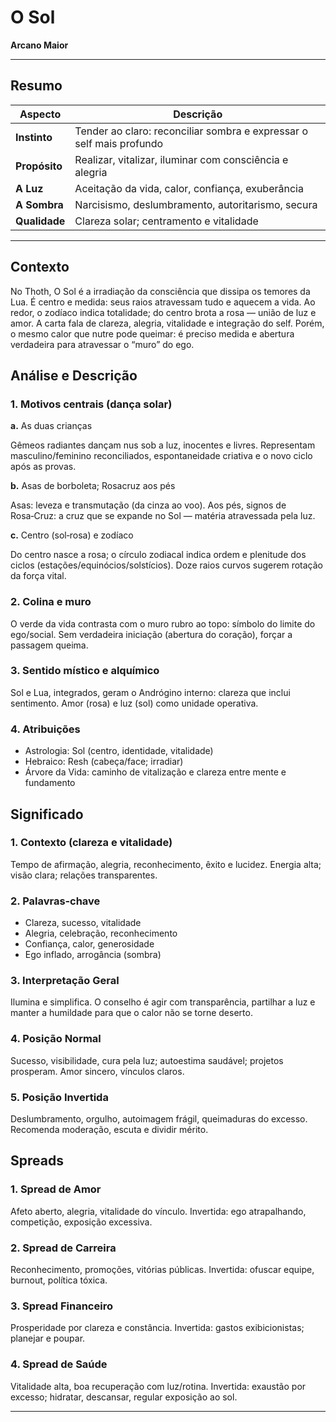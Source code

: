 # O Sol

**Arcano Maior**

---

## Resumo

| Aspecto | Descrição |
|---------|-----------|
| **Instinto** | Tender ao claro: reconciliar sombra e expressar o self mais profundo |
| **Propósito** | Realizar, vitalizar, iluminar com consciência e alegria |
| **A Luz** | Aceitação da vida, calor, confiança, exuberância |
| **A Sombra** | Narcisismo, deslumbramento, autoritarismo, secura |
| **Qualidade** | Clareza solar; centramento e vitalidade |

---

## Contexto

No Thoth, O Sol é a irradiação da consciência que dissipa os temores da Lua. É centro e medida: seus raios atravessam tudo e aquecem a vida. Ao redor, o zodíaco indica totalidade; do centro brota a rosa — união de luz e amor. A carta fala de clareza, alegria, vitalidade e integração do self. Porém, o mesmo calor que nutre pode queimar: é preciso medida e abertura verdadeira para atravessar o “muro” do ego.

## Análise e Descrição

### 1. Motivos centrais (dança solar)

**a.** As duas crianças

Gêmeos radiantes dançam nus sob a luz, inocentes e livres. Representam masculino/feminino reconciliados, espontaneidade criativa e o novo ciclo após as provas.

**b.** Asas de borboleta; Rosacruz aos pés

Asas: leveza e transmutação (da cinza ao voo). Aos pés, signos de Rosa‑Cruz: a cruz que se expande no Sol — matéria atravessada pela luz.

**c.** Centro (sol‑rosa) e zodíaco

Do centro nasce a rosa; o círculo zodiacal indica ordem e plenitude dos ciclos (estações/equinócios/solstícios). Doze raios curvos sugerem rotação da força vital.

### 2. Colina e muro

O verde da vida contrasta com o muro rubro ao topo: símbolo do limite do ego/social. Sem verdadeira iniciação (abertura do coração), forçar a passagem queima.

### 3. Sentido místico e alquímico

Sol e Lua, integrados, geram o Andrógino interno: clareza que inclui sentimento. Amor (rosa) e luz (sol) como unidade operativa.

### 4. Atribuições

- Astrologia: Sol (centro, identidade, vitalidade)
- Hebraico: Resh (cabeça/face; irradiar)
- Árvore da Vida: caminho de vitalização e clareza entre mente e fundamento

## Significado

### 1. Contexto (clareza e vitalidade)

Tempo de afirmação, alegria, reconhecimento, êxito e lucidez. Energia alta; visão clara; relações transparentes.

### 2. Palavras‑chave

- Clareza, sucesso, vitalidade
- Alegria, celebração, reconhecimento
- Confiança, calor, generosidade
- Ego inflado, arrogância (sombra)

### 3. Interpretação Geral

Ilumina e simplifica. O conselho é agir com transparência, partilhar a luz e manter a humildade para que o calor não se torne deserto.

### 4. Posição Normal

Sucesso, visibilidade, cura pela luz; autoestima saudável; projetos prosperam. Amor sincero, vínculos claros.

### 5. Posição Invertida

Deslumbramento, orgulho, autoimagem frágil, queimaduras do excesso. Recomenda moderação, escuta e dividir mérito.

## Spreads

### 1. Spread de Amor

Afeto aberto, alegria, vitalidade do vínculo. Invertida: ego atrapalhando, competição, exposição excessiva.

### 2. Spread de Carreira

Reconhecimento, promoções, vitórias públicas. Invertida: ofuscar equipe, burnout, política tóxica.

### 3. Spread Financeiro

Prosperidade por clareza e constância. Invertida: gastos exibicionistas; planejar e poupar.

### 4. Spread de Saúde

Vitalidade alta, boa recuperação com luz/rotina. Invertida: exaustão por excesso; hidratar, descansar, regular exposição ao sol.

---


